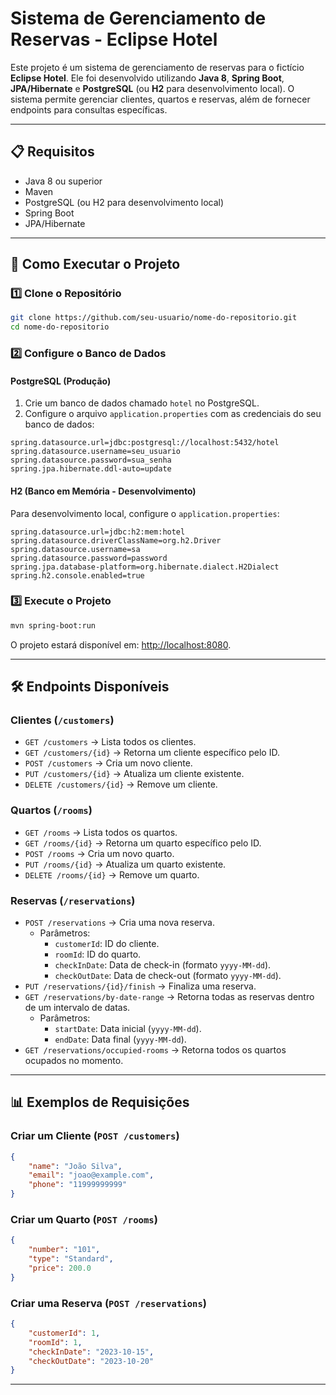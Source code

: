 # Sistema de Gerenciamento de Reservas - Eclipse Hotel

Este projeto é um sistema de gerenciamento de reservas para o fictício **Eclipse Hotel**. Ele foi desenvolvido utilizando **Java 8**, **Spring Boot**, **JPA/Hibernate** e **PostgreSQL** (ou **H2** para desenvolvimento local). O sistema permite gerenciar clientes, quartos e reservas, além de fornecer endpoints para consultas específicas.

---

## 📋 Requisitos

- Java 8 ou superior
- Maven
- PostgreSQL (ou H2 para desenvolvimento local)
- Spring Boot
- JPA/Hibernate

---

## 🚀 Como Executar o Projeto

### 1️⃣ Clone o Repositório

```bash
git clone https://github.com/seu-usuario/nome-do-repositorio.git
cd nome-do-repositorio
```

### 2️⃣ Configure o Banco de Dados

#### PostgreSQL (Produção)
1. Crie um banco de dados chamado `hotel` no PostgreSQL.
2. Configure o arquivo `application.properties` com as credenciais do seu banco de dados:

```properties
spring.datasource.url=jdbc:postgresql://localhost:5432/hotel
spring.datasource.username=seu_usuario
spring.datasource.password=sua_senha
spring.jpa.hibernate.ddl-auto=update
```

#### H2 (Banco em Memória - Desenvolvimento)
Para desenvolvimento local, configure o `application.properties`:

```properties
spring.datasource.url=jdbc:h2:mem:hotel
spring.datasource.driverClassName=org.h2.Driver
spring.datasource.username=sa
spring.datasource.password=password
spring.jpa.database-platform=org.hibernate.dialect.H2Dialect
spring.h2.console.enabled=true
```

### 3️⃣ Execute o Projeto

```bash
mvn spring-boot:run
```
O projeto estará disponível em: [http://localhost:8080](http://localhost:8080).

---

## 🛠️ Endpoints Disponíveis

### **Clientes (`/customers`)**
- `GET /customers` → Lista todos os clientes.
- `GET /customers/{id}` → Retorna um cliente específico pelo ID.
- `POST /customers` → Cria um novo cliente.
- `PUT /customers/{id}` → Atualiza um cliente existente.
- `DELETE /customers/{id}` → Remove um cliente.

### **Quartos (`/rooms`)**
- `GET /rooms` → Lista todos os quartos.
- `GET /rooms/{id}` → Retorna um quarto específico pelo ID.
- `POST /rooms` → Cria um novo quarto.
- `PUT /rooms/{id}` → Atualiza um quarto existente.
- `DELETE /rooms/{id}` → Remove um quarto.

### **Reservas (`/reservations`)**
- `POST /reservations` → Cria uma nova reserva.
  - Parâmetros:
    - `customerId`: ID do cliente.
    - `roomId`: ID do quarto.
    - `checkInDate`: Data de check-in (formato `yyyy-MM-dd`).
    - `checkOutDate`: Data de check-out (formato `yyyy-MM-dd`).
- `PUT /reservations/{id}/finish` → Finaliza uma reserva.
- `GET /reservations/by-date-range` → Retorna todas as reservas dentro de um intervalo de datas.
  - Parâmetros:
    - `startDate`: Data inicial (`yyyy-MM-dd`).
    - `endDate`: Data final (`yyyy-MM-dd`).
- `GET /reservations/occupied-rooms` → Retorna todos os quartos ocupados no momento.

---

## 📊 Exemplos de Requisições

### Criar um Cliente (`POST /customers`)
```json
{
    "name": "João Silva",
    "email": "joao@example.com",
    "phone": "11999999999"
}
```

### Criar um Quarto (`POST /rooms`)
```json
{
    "number": "101",
    "type": "Standard",
    "price": 200.0
}
```

### Criar uma Reserva (`POST /reservations`)
```json
{
    "customerId": 1,
    "roomId": 1,
    "checkInDate": "2023-10-15",
    "checkOutDate": "2023-10-20"
}
```

---
